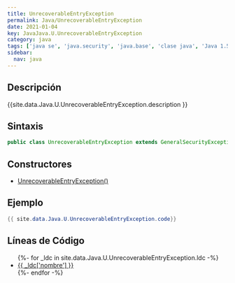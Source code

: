 ```yaml
---
title: UnrecoverableEntryException
permalink: Java/UnrecoverableEntryException
date: 2021-01-04
key: JavaJava.U.UnrecoverableEntryException
category: java
tags: ['java se', 'java.security', 'java.base', 'clase java', 'Java 1.5']
sidebar: 
  nav: java
---
```


## Descripción
{{site.data.Java.U.UnrecoverableEntryException.description }}

## Sintaxis
~~~java
public class UnrecoverableEntryException extends GeneralSecurityException
~~~

## Constructores
* [UnrecoverableEntryException()](/Java/UnrecoverableEntryException/UnrecoverableEntryException/)

## Ejemplo
~~~java
{{ site.data.Java.U.UnrecoverableEntryException.code}}
~~~

## Líneas de Código
<ul>
{%- for _ldc in site.data.Java.U.UnrecoverableEntryException.ldc -%}
   <li>
       <a href="{{_ldc['url'] }}">{{ _ldc['nombre'] }}</a>
   </li>
{%- endfor -%}
</ul>
